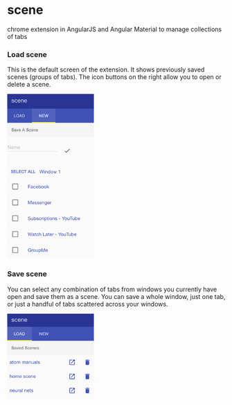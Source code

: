 # scene
chrome extension in AngularJS and Angular Material to manage collections of tabs



### Load scene

This is the default screen of the extension.  It shows previously saved scenes (groups of tabs).
The icon buttons on the right allow you to open or delete a scene.


<img src="./readmeimg/load.png" width="200">




### Save scene

You can select any combination of tabs from windows you currently have open and save them as a scene.
You can save a whole window, just one tab, or just a handful of tabs scattered across your windows.

<img src="./readmeimg/save.png" width="200">
